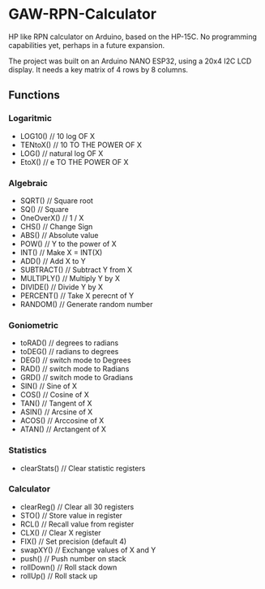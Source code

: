 # GAW-RPN-Calculator
 HP like RPN calculator on Arduino, based on the HP-15C. No programming capabilities yet, perhaps in a future expansion.

 The project was built on an Arduino NANO ESP32, using a 20x4 I2C LCD display. 
 It needs a key matrix of 4 rows by 8 columns.
 

## Functions

### Logaritmic

- LOG10()         // 10 log OF X
- TENtoX()        // 10 TO THE POWER OF X
- LOG()           // natural log OF X
- EtoX()          // e TO THE POWER OF X

### Algebraic

- SQRT()          // Square root
- SQ()            // Square
- OneOverX()      // 1 / X
- CHS()           // Change Sign
- ABS()           // Absolute value
- POW()           // Y to the power of X
- INT()           // Make X = INT(X)
- ADD()           // Add X to Y
- SUBTRACT()      // Subtract Y from X
- MULTIPLY()      // Multiply Y by X
- DIVIDE()        // Divide Y by X
- PERCENT()       // Take X perecnt of Y
- RANDOM()        // Generate random number

### Goniometric

- toRAD()         // degrees to radians
- toDEG()         // radians to degrees
- DEG()           // switch mode to Degrees
- RAD()           // switch mode to Radians
- GRD()           // switch mode to Gradians
- SIN()           // Sine of X
- COS()           // Cosine of X
- TAN()           // Tangent of X
- ASIN()          // Arcsine of X
- ACOS()          // Arccosine of X
- ATAN()          // Arctangent of X

### Statistics

- clearStats()    // Clear statistic registers

### Calculator

- clearReg()      // Clear all 30 registers
- STO()           // Store value in register
- RCL()           // Recall value from register
- CLX()           // Clear X register
- FIX()           // Set precision (default 4)
- swapXY()        // Exchange values of X and Y
- push()          // Push number on stack
- rollDown()      // Roll stack down
- rollUp()        // Roll stack up

